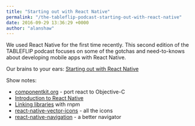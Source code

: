 ```yaml
---
title: "Starting out with React Native"
permalink: "/the-tableflip-podcast-starting-out-with-react-native"
date: 2016-09-29 13:36:29 +0000
author: "alanshaw"
---
```

We used React Native for the first time recently. This second edition of the TABLEFLIP podcast focuses on some of the gotchas and need-to-knows about developing mobile apps with React Native.

Our brains to your ears:
[Starting out with React Native](https://ucarecdn.com/45a3a36e-86c2-44e6-93e0-01670b965aef/TABLEFLIP_podcast_001.m4a)

Show notes:

* [componentkit.org](http://componentkit.org/) - port react to Objective-C
* [Introduction to React Native](https://code.facebook.com/posts/1014532261909640/react-native-bringing-modern-web-techniques-to-mobile/)
* [Linking libraries](https://facebook.github.io/react-native/docs/linking-libraries-ios.html) with rnpm
* [react-native-vector-icons](https://github.com/oblador/react-native-vector-icons) - all the icons
* [react-native-navigation](https://github.com/wix/react-native-navigation) - a better navigator
